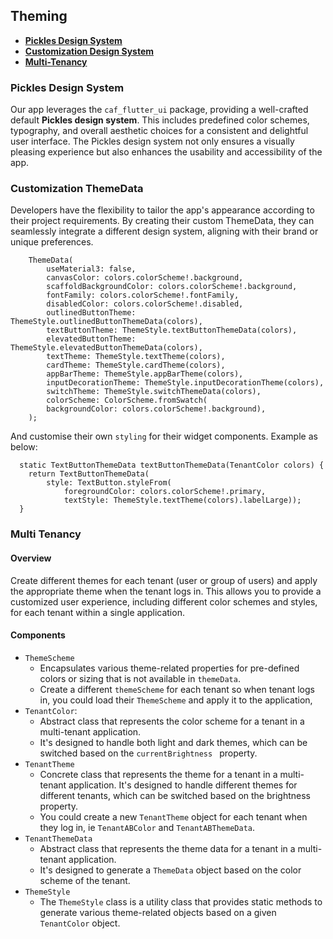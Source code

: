 ## Theming


- **[Pickles Design System](#heading--1)**
- **[Customization Design System](#heading--2)**
- **[Multi-Tenancy](#heading--3)**


<a id="heading--1"></a>

### Pickles Design System

Our app leverages the `caf_flutter_ui` package, providing a well-crafted default **Pickles design system**. This includes predefined color schemes, typography, and overall aesthetic choices for a consistent and delightful user interface. The Pickles design system not only ensures a visually pleasing experience but also enhances the usability and accessibility of the app.


<a id="heading--2"></a>

### Customization ThemeData

Developers have the flexibility to tailor the app's appearance according to their project requirements. By creating their custom ThemeData, they can seamlessly integrate a different design system, aligning with their brand or unique preferences.

```
    ThemeData(
        useMaterial3: false,
        canvasColor: colors.colorScheme!.background,
        scaffoldBackgroundColor: colors.colorScheme!.background,
        fontFamily: colors.colorScheme!.fontFamily,
        disabledColor: colors.colorScheme!.disabled,
        outlinedButtonTheme: ThemeStyle.outlinedButtonThemeData(colors),
        textButtonTheme: ThemeStyle.textButtonThemeData(colors),
        elevatedButtonTheme: ThemeStyle.elevatedButtonThemeData(colors),
        textTheme: ThemeStyle.textTheme(colors),
        cardTheme: ThemeStyle.cardTheme(colors),
        appBarTheme: ThemeStyle.appBarTheme(colors),
        inputDecorationTheme: ThemeStyle.inputDecorationTheme(colors),
        switchTheme: ThemeStyle.switchThemeData(colors),
        colorScheme: ColorScheme.fromSwatch(
        backgroundColor: colors.colorScheme!.background),
    );
```

And customise their own `styling` for their widget components. Example as below:

```
  static TextButtonThemeData textButtonThemeData(TenantColor colors) {
    return TextButtonThemeData(
        style: TextButton.styleFrom(
            foregroundColor: colors.colorScheme!.primary,
            textStyle: ThemeStyle.textTheme(colors).labelLarge));
  }
```

<a id="heading--3"></a>

### Multi Tenancy

#### Overview

Create different themes for each tenant (user or group of users) and apply the appropriate theme when the tenant logs in. This allows you to provide a customized user experience, including different color schemes and styles, for each tenant within a single application.

#### Components 

- `ThemeScheme`
    - Encapsulates various theme-related properties for pre-defined colors or sizing that is not available in `themeData`. 
    - Create a different `themeScheme` for each tenant so when tenant logs in, you could load their `ThemeScheme` and apply it to the application,
- `TenantColor`: 
    - Abstract class that represents the color scheme for a tenant in a multi-tenant application. 
    - It's designed to handle both light and dark themes, which can be switched based on the `currentBrightness ` property.
- `TenantTheme`
    - Concrete class that represents the theme for a tenant in a multi-tenant application. It's designed to handle different themes for different tenants, which can be switched based on the brightness property.
    - You could create a new `TenantTheme` object for each tenant when they log in, ie `TenantABColor` and `TenantABThemeData`.
- `TenantThemeData`
    - Abstract class that represents the theme data for a tenant in a multi-tenant application. 
    - It's designed to generate a `ThemeData` object based on the color scheme of the tenant.
- `ThemeStyle`
    - The `ThemeStyle` class is a utility class that provides static methods to generate various theme-related objects based on a given `TenantColor` object. 
